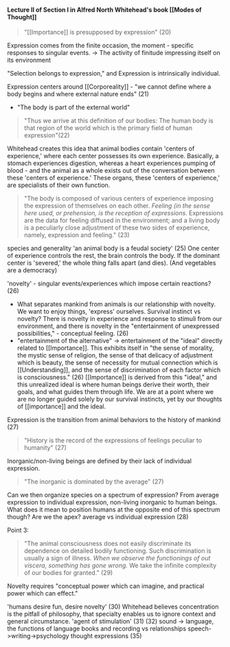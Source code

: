 #### Lecture II of Section I in Alfred North Whitehead's book [[Modes of Thought]]

>"[[Importance]] is presupposed by expression" (20)

Expression comes from the finite occasion, the moment - specific responses to singular events.
 -> The activity of finitude impressing itself on its environment

"Selection belongs to expression," and Expression is intrinsically individual.

Expression centers around [[Corporeality]] - "we cannot define where a body begins and where external nature ends" (21)
- "The body is part of the external world"
>"Thus we arrive at this definition of our bodies: The human body is that region of the world which is the primary field of human expression"(22)

Whitehead creates this idea that animal bodies contain 'centers of experience,' where each center possesses its own experience. Basically, a stomach experiences digestion, whereas a heart experiences pumping of blood - and the animal as a whole exists out of the conversation between these 'centers of experience.' These organs, these 'centers of experience,' are specialists of their own function.
>"The body is composed of various centers of experience imposing the expression of themselves on each other. *Feeling (in the sense here used, or prehension, is the reception of expressions.* Expressions are the data for feeling diffused in the environment; and a living body is a peculiarly close adjustment of these two sides of experience, namely, expression and feeling." (23)

species and generality
'an animal body is a feudal society' (25)
	One center of experience controls the rest, the brain controls the body. If the dominant center is 'severed,' the whole thing falls apart (and dies).
	(And vegetables are a democracy)

'novelty' - singular events/experiences which impose certain reactions? (26)
- What separates mankind from animals is our relationship with novelty. We want to enjoy things, 'express' ourselves. Survival instinct vs novelty?
There is novelty in experience and response to stimuli from our environment, and there is novelty in the "entertainment of unexpressed possibilities," - conceptual feeling. (26)
- "entertainment of the alternative" -> entertainment of the "ideal" directly related to [[Importance]].
	This exhibits itself in "the sense of morality, the mystic sense of religion, the sense of that delicacy of adjustment which is beauty, the sense of necessity for mutual connection which is [[Understanding]], and the sense of discrimination of each factor which is consciousness." (26)
[[Importance]] is derived from this "ideal," and this unrealized ideal is where human beings derive their worth, their goals, and what guides them through life. We are at a point where we are no longer guided solely by our survival instincts, yet by our thoughts of [[importance]] and the ideal. 


Expression is the transition from animal behaviors to the history of mankind (27)
>"History is the record of the expressions of feelings peculiar to humanity" (27)

Inorganic/non-living beings are defined by their lack of individual expression.
>"The inorganic is dominated by the average" (27)

Can we then organize species on a spectrum of expression? From average expression to individual expression, non-living inorganic to human beings. What does it mean to position humans at the opposite end of this spectrum though? Are we the apex?
average vs individual expression (28)

Point 3: 

>"The animal consciousness does not easily discriminate its dependence on detailed bodily functioning. Such discrimination is usually a sign of illness. *When we observe the functionings of out viscera, something has gone wrong.* We take the infinite complexity of our bodies for granted." (29)

Novelty requires "conceptual power which can imagine, and practical power which can effect."

'humans desire fun, desire novelty' (30)
Whitehead believes concentration is the pitfall of philosophy, that specialty enables us to ignore context and general circumstance.
'agent of stimulation' (31)
(32) sound -> language, the functions of language
	books and recording vs relationships
	speech->writing->psychology
	thought expressions (35)